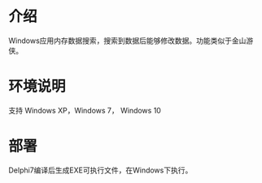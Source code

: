 # 介绍

Windows应用内存数据搜索，搜索到数据后能够修改数据。功能类似于金山游侠。

# 环境说明

支持 Windows XP，Windows 7， Windows 10

# 部署
Delphi7编译后生成EXE可执行文件，在Windows下执行。
